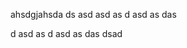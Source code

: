ahsdgjahsda
ds
asd
asd
as
d
asd
as
das

<script src="https://gist.github.com/ellman/2c5b95ee35de1446df95.js"></script>

d
asd
as
d
asd
as
das
dsad

